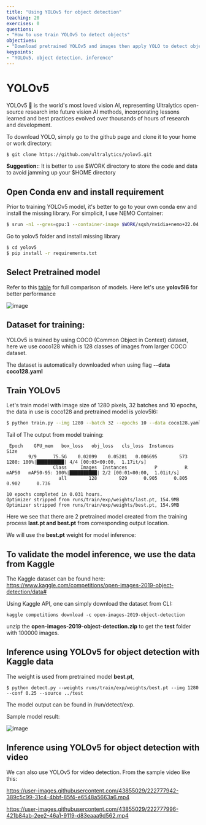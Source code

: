 ```yaml
---
title: "Using YOLOv5 for object detection"
teaching: 20
exercises: 0
questions:
- "How to use train YOLOv5 to detect objects"
objectives:
- "Download pretrained YOLOv5 and images then apply YOLO to detect object"
keypoints:
- "YOLOv5, object detection, inference"
---
```


# YOLOv5

YOLOv5 🚀 is the world's most loved vision AI, representing Ultralytics open-source research into future vision AI methods, incorporating lessons learned and best practices evolved over thousands of hours of research and development.

To download YOLO, simply go to the github page and clone it to your home or work directory:

```bash
$ git clone https://github.com/ultralytics/yolov5.git
```

**Suggestion:**: It is better to use $WORK directory to store the code and data to avoid jamming up your $HOME directory

## Open Conda env and install requirement

Prior to training YOLOv5 model, it's better to go to your own conda env and install the missing library. For simplicit, I use NEMO Container:

```bash
$ srun -n1 --gres=gpu:1 --container-image $WORK/sqsh/nvidia+nemo+22.04.sqsh --container-mounts=$WORK --time=12:00:00 --pty $SHELL
```

Go to yolov5 folder and install missing library

```bash
$ cd yolov5
$ pip install -r requirements.txt 
```

## Select Pretrained model

Refer to this [table](https://github.com/ultralytics/yolov5#pretrained-checkpoints) for full comparison of models.
Here let's use **yolov5l6** for better performance

![image](https://user-images.githubusercontent.com/43855029/210874334-2cd63117-f730-4e8f-b704-82d1bac329d5.png)

## Dataset for training:

YOLOv5 is trained by using COCO (Common Object in Context) dataset, here we use coco128 which is 128 classes of images from larger COCO dataset. 

The dataset is automatically downloaded when using flag **--data coco128.yaml**

## Train YOLOv5

Let's train model with image size of 1280 pixels, 32 batches and 10 epochs, the data in use is coco128  and pretrained model is yolov5l6:

```bash
$ python train.py --img 1280 --batch 32 --epochs 10 --data coco128.yaml --weights yolov5l6.pt
```

Tail of The output from model training:

```
 Epoch    GPU_mem   box_loss   obj_loss   cls_loss  Instances       Size
        9/9      75.5G    0.02099    0.05281   0.006695        573       1280: 100%|██████████| 4/4 [00:03<00:00,  1.17it/s]
                 Class     Images  Instances          P          R      mAP50   mAP50-95: 100%|██████████| 2/2 [00:01<00:00,  1.01it/s]
                   all        128        929      0.905      0.805      0.902      0.736

10 epochs completed in 0.031 hours.
Optimizer stripped from runs/train/exp/weights/last.pt, 154.9MB
Optimizer stripped from runs/train/exp/weights/best.pt, 154.9MB
```

Here we see that there are 2 pretrained model created from the training process **last.pt and best.pt** from corresponding output location.

We will use the **best.pt** weight for model inference:

## To validate the model inference, we use the data from Kaggle

The Kaggle dataset can be found here: https://www.kaggle.com/competitions/open-images-2019-object-detection/data#

Using Kaggle API, one can simply download the dataset from CLI:

```
kaggle competitions download -c open-images-2019-object-detection
```

unzip the **open-images-2019-object-detection.zip** to get the **test** folder with 100000 images.

## Inference using YOLOv5 for object detection with Kaggle data

The weight is used from pretrained model **best.pt**, 

```
$ python detect.py --weights runs/train/exp/weights/best.pt --img 1280 --conf 0.25 --source ../test
```

The model output can be found in /run/detect/exp.

Sample model result:

![image](https://user-images.githubusercontent.com/43855029/210882960-04a62669-22b6-43b0-b885-98756f7f62cd.png)


## Inference using YOLOv5 for object detection with video

We can also use YOLOv5 for video detection.
From the sample video like this:

https://user-images.githubusercontent.com/43855029/222777942-389c5c99-31c4-4bbf-85f4-e6548a5663a6.mp4




https://user-images.githubusercontent.com/43855029/222777996-421b84ab-2ee2-46a1-9119-d83eaaa9d562.mp4


